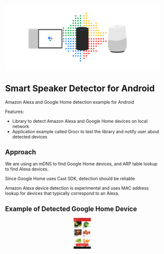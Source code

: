 ![smart-speaker-detector-logo](artwork/smart-speaker-detection-banner.png)

# Smart Speaker Detector for Android

Amazon Alexa and Google Home detection example for Android

Features: 
- Library to detect Amazon Alexa and Google Home devices on local
network
- Application example called Grocr to test the library and notify user
about detected devices

## Approach

We are using an mDNS to find Google Home devices, and ARP table lookup 
to find Alexa devices.

Since Google Home uses Cast SDK, detection should be reliable

Amazon Alexa device detection is experimental and uses MAC address
lookup for devices that typically correspond to an Alexa.

## Example of Detected Google Home Device
<p align="center">
  <img src="artwork/grocr_screenshot.png" alt="screenshot" style="height: 100px;"/>
</p>
